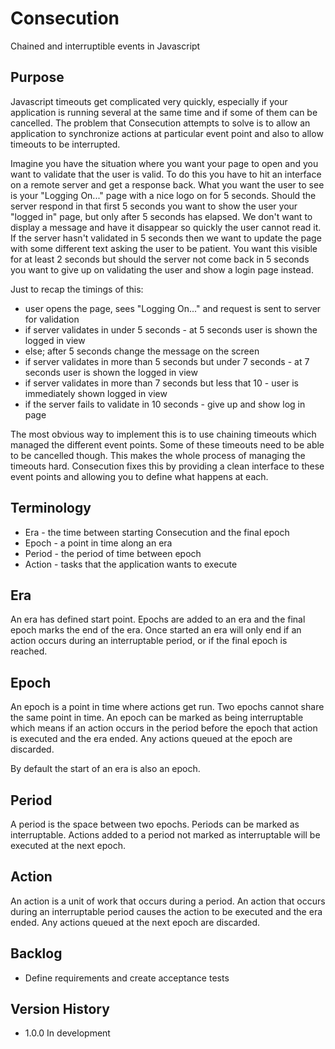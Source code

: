 # Consecution

Chained and interruptible events in Javascript

## Purpose

Javascript timeouts get complicated very quickly, especially if your application is running
several at the same time and if some of them can be cancelled. The problem that Consecution
attempts to solve is to allow an application to synchronize actions at particular event point
and also to allow timeouts to be interrupted.

Imagine you have the situation where you want your page to open and you want to validate
that the user is valid. To do this you have to hit an interface on a remote server and get
a response back. What you want the user to see is your "Logging On..." page with a nice logo
on for 5 seconds. Should the server respond in that first 5 seconds you want to show the user
your "logged in" page, but only after 5 seconds has elapsed. We don't want to display a message
and have it disappear so quickly the user cannot read it. If the server hasn't validated in
5 seconds then we want to update the page with some different text asking the user to be
patient. You want this visible for at least 2 seconds but should the server not come back
in 5 seconds you want to give up on validating the user and show a login page instead.

Just to recap the timings of this:
- user opens the page, sees "Logging On..." and request is sent to server for validation
- if server validates in under 5 seconds - at 5 seconds user is shown the logged in view
- else; after 5 seconds change the message on the screen
- if server validates in more than 5 seconds but under 7 seconds - at 7 seconds user is
  shown the logged in view
- if server validates in more than 7 seconds but less that 10 - user is immediately shown
  logged in view
- if the server fails to validate in 10 seconds - give up and show log in page

The most obvious way to implement this is to use chaining timeouts which managed the
different event points. Some of these timeouts need to be able to be cancelled though. This
makes the whole process of managing the timeouts hard. Consecution fixes this by providing
a clean interface to these event points and allowing you to define what happens at each.

## Terminology

- Era - the time between starting Consecution and the final epoch
- Epoch - a point in time along an era
- Period - the period of time between epoch
- Action - tasks that the application wants to execute

## Era

An era has defined start point. Epochs are added to an era and the final epoch marks
the end of the era. Once started an era will only end if an action occurs during an
interruptable period, or if the final epoch is reached.

## Epoch

An epoch is a point in time where actions get run. Two epochs cannot share the same
point in time. An epoch can be marked as being interruptable which means if an action
occurs in the period before the epoch that action is executed and the era ended. Any
actions queued at the epoch are discarded.

By default the start of an era is also an epoch.

## Period

A period is the space between two epochs. Periods can be marked as interruptable. Actions
added to a period not marked as interruptable will be executed at the next epoch.

## Action

An action is a unit of work that occurs during a period. An action that occurs during
an interruptable period causes the action to be executed and the era ended. Any actions
queued at the next epoch are discarded.

## Backlog
- Define requirements and create acceptance tests

## Version History
- 1.0.0 In development
